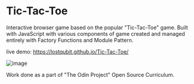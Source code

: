 # Tic-Tac-Toe

Interactive browser game based on the popular "Tic-Tac-Toe" game. Built with JavaScript with various components of game created and managed entirely with Factory Functions and Module Pattern.

live demo: https://lostqubit.github.io/Tic-Tac-Toe/

![image](https://github.com/lostqubit/Tic-Tac-Toe/assets/31575513/e4db57cd-935f-4b2f-b3f0-d46be09fce39)

Work done as a part of "The Odin Project" Open Source Curriculum.
